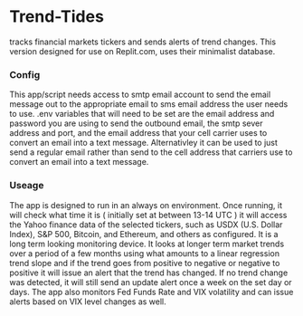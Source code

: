 # Trend-Tides
tracks financial markets tickers and sends alerts of trend changes. This version designed for use on Replit.com, uses their minimalist database.

### Config
This app/script needs access to smtp email account to send the email message out to the appropriate email to sms email address the user needs to use.
.env variables that will need to be set are the email address and password you are using to send the outbound email, the smtp sever address and port, and the email address that your cell carrier uses to convert an email into a text message. Alternativley it can be used to just send a regular email rather than send to the cell address that carriers use to
convert an email into a text message.

### Useage
The app is designed to run in an always on environment. Once running, it will check what time it is ( initially set at between 13-14 UTC ) it will access the Yahoo finance data of the selected tickers, such as USDX (U.S. Dollar Index), S&P 500, Bitcoin, and Ethereum, and others as configured. It is a long term looking monitoring device. 
It looks at longer term market trends over a period of a few months using what amounts to a linear regression trend slope and if the trend goes from positive to negative or negative to positive it will issue an alert that the trend has changed. If no trend change was detected, it will still send an update alert once a week on the set day
or days. The app also monitors Fed Funds Rate and VIX volatility and can issue alerts based on VIX level changes as well.


